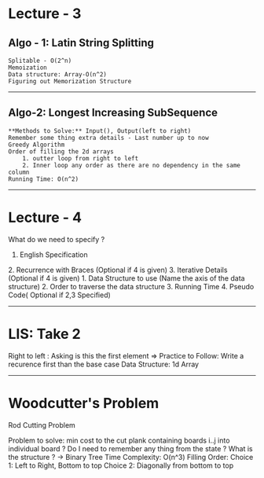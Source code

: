 Lecture - 3
===========

Algo - 1: Latin String Splitting
--------------------------------

	Splitable - O(2^n)
	Memoization
	Data structure: Array-O(n^2)
	Figuring out Memorization Structure

---

Algo-2: Longest Increasing SubSequence
--------------------------------------

	**Methods to Solve:** Input(), Output(left to right)
	Remember some thing extra details - Last number up to now
	Greedy Algorithm
	Order of filling the 2d arrays
		1. outter loop from right to left
		2. Inner loop any order as there are no dependency in the same column
	Running Time: O(n^2)

----
Lecture - 4
===========

What do we need to specify ?
1. English Specification
<describing the importance of naming convention>
2. Recurrence with Braces (Optional if 4 is given)
3. Iterative Details (Optional if 4 is given)
	1. Data Structure to use (Name the axis of the data structure)
	2. Order to traverse the data structure 
	3. Running Time
4. Pseudo Code( Optional if 2,3 Specified)

----

LIS: Take 2
============

Right to left : Asking is this the first element 
=> Practice to Follow: Write a recurence first than the base case
Data Structure: 1d Array

----

Woodcutter's Problem
====================

Rod Cutting Problem

Problem to solve: min cost to the cut plank containing boards i..j into individual board ?
Do I need to remember any thing from the state ?
What is the structure ? -> Binary Tree
 Time Complexity: O(n^3)
 Filling Order:
	Choice 1: Left to Right, Bottom to top
	Choice 2: Diagonally from bottom to top
